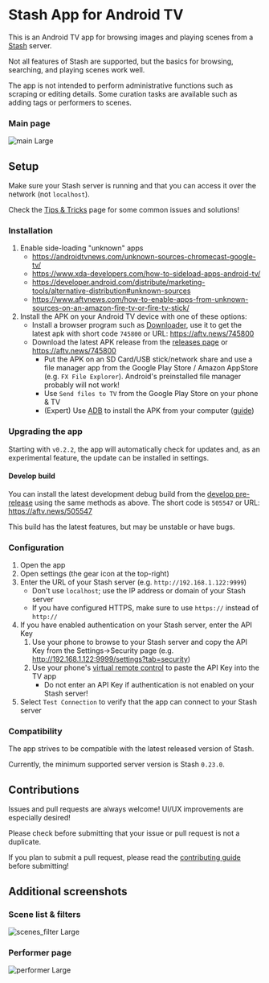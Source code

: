 # Stash App for Android TV

This is an Android TV app for browsing images and playing scenes from a [Stash](https://github.com/stashapp/stash) server.

Not all features of Stash are supported, but the basics for browsing, searching, and playing scenes work well.

The app is not intended to perform administrative functions such as scraping or editing details. Some curation tasks are available such as adding tags or performers to scenes.

### Main page
![main Large](https://github.com/damontecres/StashAppAndroidTV/assets/154766448/79f374cd-ae97-4a8f-bbbe-07a8a25b7148)

## Setup

Make sure your Stash server is running and that you can access it over the network (not `localhost`).

Check the [Tips & Tricks](https://github.com/damontecres/StashAppAndroidTV/wiki/Tips-&-Tricks) page for some common issues and solutions!

### Installation

1. Enable side-loading "unknown" apps
    - https://androidtvnews.com/unknown-sources-chromecast-google-tv/
    - https://www.xda-developers.com/how-to-sideload-apps-android-tv/
    - https://developer.android.com/distribute/marketing-tools/alternative-distribution#unknown-sources
    - https://www.aftvnews.com/how-to-enable-apps-from-unknown-sources-on-an-amazon-fire-tv-or-fire-tv-stick/
1. Install the APK on your Android TV device with one of these options:
    - Install a browser program such as [Downloader](https://www.aftvnews.com/downloader/), use it to get the latest apk with short code `745800` or URL: https://aftv.news/745800
    - Download the latest APK release from the [releases page](https://github.com/damontecres/StashAppAndroidTV/releases/latest) or https://aftv.news/745800
        - Put the APK on an SD Card/USB stick/network share and use a file manager app from the Google Play Store / Amazon AppStore (e.g. `FX File Explorer`). Android's preinstalled file manager probably will not work!
        - Use `Send files to TV` from the Google Play Store on your phone & TV
        - (Expert) Use [ADB](https://developer.android.com/studio/command-line/adb) to install the APK from your computer ([guide](https://fossbytes.com/side-load-apps-android-tv/#h-how-to-sideload-apps-on-your-android-tv-using-adb))

### Upgrading the app

Starting with `v0.2.2`, the app will automatically check for updates and, as an experimental feature, the update can be installed in settings.

#### Develop build

You can install the latest development debug build from the [develop pre-release](https://github.com/damontecres/StashAppAndroidTV/releases/tag/develop) using the same methods as above. The short code is `505547` or URL: https://aftv.news/505547

This build has the latest features, but may be unstable or have bugs.

### Configuration

1. Open the app
1. Open settings (the gear icon at the top-right)
1. Enter the URL of your Stash server (e.g. `http://192.168.1.122:9999`)
    - Don't use `localhost`; use the IP address or domain of your Stash server
    - If you have configured HTTPS, make sure to use `https://` instead of `http://`
1. If you have enabled authentication on your Stash server, enter the API Key
    1. Use your phone to browse to your Stash server and copy the API Key from the Settings->Security page (e.g. http://192.168.1.122:9999/settings?tab=security)
    1. Use your phone's [virtual remote control](https://support.google.com/chromecast/answer/11221499) to paste the API Key into the TV app
        - Do not enter an API Key if authentication is not enabled on your Stash server!
1. Select `Test Connection` to verify that the app can connect to your Stash server

### Compatibility

The app strives to be compatible with the latest released version of Stash.

Currently, the minimum supported server version is Stash `0.23.0`.

## Contributions

Issues and pull requests are always welcome! UI/UX improvements are especially desired!

Please check before submitting that your issue or pull request is not a duplicate.

If you plan to submit a pull request, please read the [contributing guide](CONTRIBUTING.md) before submitting!

## Additional screenshots

### Scene list & filters
![scenes_filter Large](https://github.com/damontecres/StashAppAndroidTV/assets/154766448/0f91b362-c2d4-414c-b813-59435c5951be)

### Performer page
![performer Large](https://github.com/damontecres/StashAppAndroidTV/assets/154766448/3b55a090-bf83-4f20-b591-8a4f85aad941)
